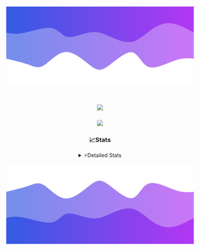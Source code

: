 ![Header](./header.png)
<div align="center">

<h1 align="center">
  <a href="https://git.io/typing-svg">
    <img src="https://readme-typing-svg.herokuapp.com/?lines=Hello,+There!+%F0%9F%91%8B;This+is+chicho.;Owner+on+Ocean;&center=true&size=25">
  </a>
</h1>
  
<p align="center">
  <img src="https://lanyard.cnrad.dev/api/852683595378196480" />
</p>

### 📈Stats
<details>
    <summary> ⚡Detailed Stats</summary>
    <br/>

<!--START_SECTION:waka-->
![Code Time](http://img.shields.io/badge/Code%20Time-835%20hrs%2012%20mins-blue)

![Profile Views](http://img.shields.io/badge/Profile%20Views-22-blue)

**🐱 My GitHub Data** 

> 📦 82.6 kB Used in GitHub's Storage 
 > 
> 🏆 29 Contributions in the Year 2024
 > 
> 🚫 Not Opted to Hire
 > 
> 📜 15 Public Repositories 
 > 
> 🔑 9 Private Repositories 
 > 
**I'm a Night 🦉** 

```text
🌞 Morning                24 commits          ██░░░░░░░░░░░░░░░░░░░░░░░   06.12 % 
🌆 Daytime                56 commits          ████░░░░░░░░░░░░░░░░░░░░░   14.29 % 
🌃 Evening                170 commits         ███████████░░░░░░░░░░░░░░   43.37 % 
🌙 Night                  142 commits         █████████░░░░░░░░░░░░░░░░   36.22 % 
```
📅 **I'm Most Productive on Tuesday** 

```text
Monday                   26 commits          ██░░░░░░░░░░░░░░░░░░░░░░░   06.63 % 
Tuesday                  111 commits         ███████░░░░░░░░░░░░░░░░░░   28.32 % 
Wednesday                81 commits          █████░░░░░░░░░░░░░░░░░░░░   20.66 % 
Thursday                 61 commits          ████░░░░░░░░░░░░░░░░░░░░░   15.56 % 
Friday                   41 commits          ███░░░░░░░░░░░░░░░░░░░░░░   10.46 % 
Saturday                 36 commits          ██░░░░░░░░░░░░░░░░░░░░░░░   09.18 % 
Sunday                   36 commits          ██░░░░░░░░░░░░░░░░░░░░░░░   09.18 % 
```


📊 **This Week I Spent My Time On** 

```text
🕑︎ Time Zone: America/Argentina/Buenos_Aires

💬 Programming Languages: 
JavaScript               2 hrs 51 mins       ███████░░░░░░░░░░░░░░░░░░   26.80 % 
TypeScript               2 hrs 38 mins       ██████░░░░░░░░░░░░░░░░░░░   24.80 % 
Astro                    2 hrs               █████░░░░░░░░░░░░░░░░░░░░   18.79 % 
JSON                     51 mins             ██░░░░░░░░░░░░░░░░░░░░░░░   08.08 % 
Python                   37 mins             █░░░░░░░░░░░░░░░░░░░░░░░░   05.82 % 

🔥 Editors: 
VS Code                  10 hrs 39 mins      █████████████████████████   100.00 % 

🐱‍💻 Projects: 
GlowHub                  6 hrs 8 mins        ██████████████░░░░░░░░░░░   57.68 % 
Unknown Project          4 hrs 30 mins       ███████████░░░░░░░░░░░░░░   42.32 % 

💻 Operating System: 
Windows                  8 hrs 30 mins       ████████████████████░░░░░   79.76 % 
Mac                      2 hrs 9 mins        █████░░░░░░░░░░░░░░░░░░░░   20.24 % 
```

**I Mostly Code in JavaScript** 

```text
JavaScript               8 repos             ██████░░░░░░░░░░░░░░░░░░░   25.81 % 
HTML                     7 repos             ██████░░░░░░░░░░░░░░░░░░░   22.58 % 
Astro                    2 repos             ██░░░░░░░░░░░░░░░░░░░░░░░   06.45 % 
TypeScript               1 repo              █░░░░░░░░░░░░░░░░░░░░░░░░   03.23 % 
SCSS                     1 repo              █░░░░░░░░░░░░░░░░░░░░░░░░   03.23 % 
```




 Last Updated on 22/08/2024 16:18:15 UTC
<!--END_SECTION:waka-->
</details>

![Footer](./footer.png)
